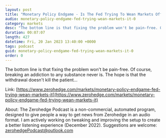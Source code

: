 ```yaml
---
layout: post
title: "Monetary Policy Endgame - Is The Fed Trying To Wean Markets Off Of It?"
audio: monetary-policy-endgame-fed-trying-wean-markets-it-0
category: markets
desc: "The bottom line is that fixing the problem won't be pain-free. Of course, breaking an addiction to any substance never is. The hope is that the withdrawal doesn't kill the patient..."
duration: 00:07:07
length: 427
datetime: Fri, 20 Jan 2023 13:40:00 +0000
tags: podcast
guid: monetary-policy-endgame-fed-trying-wean-markets-it-0
order: 0
---
```

The bottom line is that fixing the problem won't be pain-free. Of course, breaking an addiction to any substance never is. The hope is that the withdrawal doesn't kill the patient...

Link: [https://www.zerohedge.com/markets/monetary-policy-endgame-fed-trying-wean-markets-it](https://www.zerohedge.com/markets/monetary-policy-endgame-fed-trying-wean-markets-it)

About: The Zerohedge Podcast is a non-commercial, automated program, designed to give people a way to get news from Zerohedge in an audio format.  I am actively working on tweaking and improving the setup to create a better listening experience (December 2022).  Suggestions are welcome: [zerohedgePodcast@outlook.com](mailto:zerohedgePodcast@outlook.com)